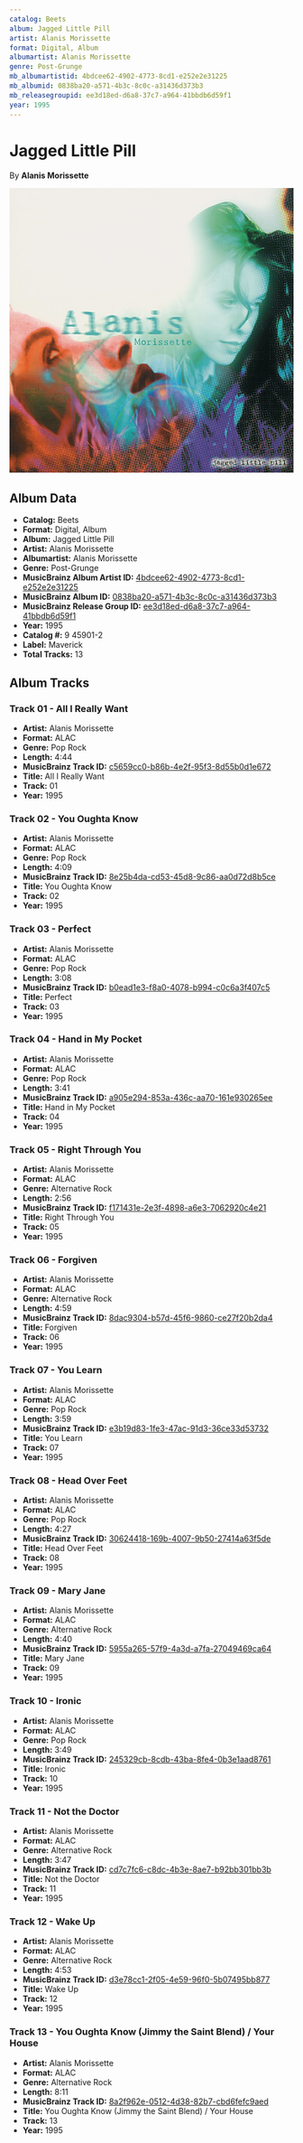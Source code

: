 ```yaml
---
catalog: Beets
album: Jagged Little Pill
artist: Alanis Morissette
format: Digital, Album
albumartist: Alanis Morissette
genre: Post-Grunge
mb_albumartistid: 4bdcee62-4902-4773-8cd1-e252e2e31225
mb_albumid: 0838ba20-a571-4b3c-8c0c-a31436d373b3
mb_releasegroupid: ee3d18ed-d6a8-37c7-a964-41bbdb6d59f1
year: 1995
---
```


# Jagged Little Pill

By **Alanis Morissette**

![](../../assets/beetscovers/Alanis_Morissette-Jagged_Little_Pill.jpg)

## Album Data

- **Catalog:** Beets
- **Format:** Digital, Album
- **Album:** Jagged Little Pill
- **Artist:** Alanis Morissette
- **Albumartist:** Alanis Morissette
- **Genre:** Post-Grunge
- **MusicBrainz Album Artist ID:** [4bdcee62-4902-4773-8cd1-e252e2e31225](https://musicbrainz.org/artist/4bdcee62-4902-4773-8cd1-e252e2e31225)
- **MusicBrainz Album ID:** [0838ba20-a571-4b3c-8c0c-a31436d373b3](https://musicbrainz.org/release/0838ba20-a571-4b3c-8c0c-a31436d373b3)
- **MusicBrainz Release Group ID:** [ee3d18ed-d6a8-37c7-a964-41bbdb6d59f1](https://musicbrainz.org/release-group/ee3d18ed-d6a8-37c7-a964-41bbdb6d59f1)
- **Year:** 1995
- **Catalog #:** 9 45901-2
- **Label:** Maverick
- **Total Tracks:** 13

## Album Tracks

### Track 01 - All I Really Want

- **Artist:** Alanis Morissette
- **Format:** ALAC
- **Genre:** Pop Rock
- **Length:** 4:44
- **MusicBrainz Track ID:** [c5659cc0-b86b-4e2f-95f3-8d55b0d1e672](https://musicbrainz.org/recording/c5659cc0-b86b-4e2f-95f3-8d55b0d1e672)
- **Title:** All I Really Want
- **Track:** 01
- **Year:** 1995

### Track 02 - You Oughta Know

- **Artist:** Alanis Morissette
- **Format:** ALAC
- **Genre:** Pop Rock
- **Length:** 4:09
- **MusicBrainz Track ID:** [8e25b4da-cd53-45d8-9c86-aa0d72d8b5ce](https://musicbrainz.org/recording/8e25b4da-cd53-45d8-9c86-aa0d72d8b5ce)
- **Title:** You Oughta Know
- **Track:** 02
- **Year:** 1995

### Track 03 - Perfect

- **Artist:** Alanis Morissette
- **Format:** ALAC
- **Genre:** Pop Rock
- **Length:** 3:08
- **MusicBrainz Track ID:** [b0ead1e3-f8a0-4078-b994-c0c6a3f407c5](https://musicbrainz.org/recording/b0ead1e3-f8a0-4078-b994-c0c6a3f407c5)
- **Title:** Perfect
- **Track:** 03
- **Year:** 1995

### Track 04 - Hand in My Pocket

- **Artist:** Alanis Morissette
- **Format:** ALAC
- **Genre:** Pop Rock
- **Length:** 3:41
- **MusicBrainz Track ID:** [a905e294-853a-436c-aa70-161e930265ee](https://musicbrainz.org/recording/a905e294-853a-436c-aa70-161e930265ee)
- **Title:** Hand in My Pocket
- **Track:** 04
- **Year:** 1995

### Track 05 - Right Through You

- **Artist:** Alanis Morissette
- **Format:** ALAC
- **Genre:** Alternative Rock
- **Length:** 2:56
- **MusicBrainz Track ID:** [f171431e-2e3f-4898-a6e3-7062920c4e21](https://musicbrainz.org/recording/f171431e-2e3f-4898-a6e3-7062920c4e21)
- **Title:** Right Through You
- **Track:** 05
- **Year:** 1995

### Track 06 - Forgiven

- **Artist:** Alanis Morissette
- **Format:** ALAC
- **Genre:** Alternative Rock
- **Length:** 4:59
- **MusicBrainz Track ID:** [8dac9304-b57d-45f6-9860-ce27f20b2da4](https://musicbrainz.org/recording/8dac9304-b57d-45f6-9860-ce27f20b2da4)
- **Title:** Forgiven
- **Track:** 06
- **Year:** 1995

### Track 07 - You Learn

- **Artist:** Alanis Morissette
- **Format:** ALAC
- **Genre:** Pop Rock
- **Length:** 3:59
- **MusicBrainz Track ID:** [e3b19d83-1fe3-47ac-91d3-36ce33d53732](https://musicbrainz.org/recording/e3b19d83-1fe3-47ac-91d3-36ce33d53732)
- **Title:** You Learn
- **Track:** 07
- **Year:** 1995

### Track 08 - Head Over Feet

- **Artist:** Alanis Morissette
- **Format:** ALAC
- **Genre:** Pop Rock
- **Length:** 4:27
- **MusicBrainz Track ID:** [30624418-169b-4007-9b50-27414a63f5de](https://musicbrainz.org/recording/30624418-169b-4007-9b50-27414a63f5de)
- **Title:** Head Over Feet
- **Track:** 08
- **Year:** 1995

### Track 09 - Mary Jane

- **Artist:** Alanis Morissette
- **Format:** ALAC
- **Genre:** Alternative Rock
- **Length:** 4:40
- **MusicBrainz Track ID:** [5955a265-57f9-4a3d-a7fa-27049469ca64](https://musicbrainz.org/recording/5955a265-57f9-4a3d-a7fa-27049469ca64)
- **Title:** Mary Jane
- **Track:** 09
- **Year:** 1995

### Track 10 - Ironic

- **Artist:** Alanis Morissette
- **Format:** ALAC
- **Genre:** Pop Rock
- **Length:** 3:49
- **MusicBrainz Track ID:** [245329cb-8cdb-43ba-8fe4-0b3e1aad8761](https://musicbrainz.org/recording/245329cb-8cdb-43ba-8fe4-0b3e1aad8761)
- **Title:** Ironic
- **Track:** 10
- **Year:** 1995

### Track 11 - Not the Doctor

- **Artist:** Alanis Morissette
- **Format:** ALAC
- **Genre:** Alternative Rock
- **Length:** 3:47
- **MusicBrainz Track ID:** [cd7c7fc6-c8dc-4b3e-8ae7-b92bb301bb3b](https://musicbrainz.org/recording/cd7c7fc6-c8dc-4b3e-8ae7-b92bb301bb3b)
- **Title:** Not the Doctor
- **Track:** 11
- **Year:** 1995

### Track 12 - Wake Up

- **Artist:** Alanis Morissette
- **Format:** ALAC
- **Genre:** Alternative Rock
- **Length:** 4:53
- **MusicBrainz Track ID:** [d3e78cc1-2f05-4e59-96f0-5b07495bb877](https://musicbrainz.org/recording/d3e78cc1-2f05-4e59-96f0-5b07495bb877)
- **Title:** Wake Up
- **Track:** 12
- **Year:** 1995

### Track 13 - You Oughta Know (Jimmy the Saint Blend) / Your House

- **Artist:** Alanis Morissette
- **Format:** ALAC
- **Genre:** Alternative Rock
- **Length:** 8:11
- **MusicBrainz Track ID:** [8a2f962e-0512-4d38-82b7-cbd6fefc9aed](https://musicbrainz.org/recording/8a2f962e-0512-4d38-82b7-cbd6fefc9aed)
- **Title:** You Oughta Know (Jimmy the Saint Blend) / Your House
- **Track:** 13
- **Year:** 1995

